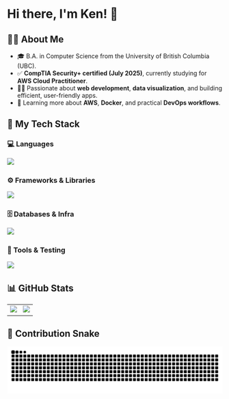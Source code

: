 # Hi there, I'm Ken! 👋

## 🧑‍💻 About Me
- 🎓 B.A. in Computer Science from the University of British Columbia (UBC).
- ✅ **CompTIA Security+ certified (July 2025)**, currently studying for **AWS Cloud Practitioner**.
- 👨‍💻 Passionate about **web development**, **data visualization**, and building efficient, user-friendly apps.
- 🔧 Learning more about **AWS**, **Docker**, and practical **DevOps workflows**.


## 🚀 My Tech Stack

### 💻 Languages
<p align="left">
  <img src="https://skillicons.dev/icons?i=py,js,ts,java,c,cpp,php,haskell" />
</p>

### ⚙️ Frameworks & Libraries
<p align="left">
  <img src="https://skillicons.dev/icons?i=react,d3,nodejs,tailwind" />
</p>

### 🗄 Databases & Infra
<p align="left">
  <img src="https://skillicons.dev/icons?i=firebase,gcp,aws,docker" />
</p>

### 🔧 Tools & Testing
<p align="left">
  <img src="https://skillicons.dev/icons?i=vitest,jest,git,github,vscode,idea,figma" />
</p>

## 📊 GitHub Stats

<table>
  <tbody>
    <tr>
      <td>
        <picture>
          <source media="(prefers-color-scheme: dark)" srcset="https://github-readme-stats.vercel.app/api?username=ubcyukiny&theme=vue-dark&show_icons=true&hide_border=true&rank_icon=github&hide=stars">
          <source media="(prefers-color-scheme: light)" srcset="https://github-readme-stats.vercel.app/api?username=ubcyukiny&theme=vue&show_icons=true&hide_border=true&rank_icon=github&hide=stars">
          <img src="https://github-readme-stats.vercel.app/api?username=ubcyukiny&theme=vue&show_icons=true&hide_border=true&rank_icon=github&hide=stars">
        </picture>
      </td>
      <td>
        <picture>
          <source media="(prefers-color-scheme: dark)" srcset="https://github-readme-stats.vercel.app/api/top-langs/?username=ubcyukiny&theme=vue-dark&layout=compact&hide_border=true">
          <source media="(prefers-color-scheme: light)" srcset="https://github-readme-stats.vercel.app/api/top-langs/?username=ubcyukiny&theme=vue&layout=compact&hide_border=true">
          <img src="https://github-readme-stats.vercel.app/api/top-langs/?username=ubcyukiny&theme=vue&layout=compact&hide_border=true">
        </picture>
      </td>
    </tr>
  </tbody>
</table>

## 🐍 Contribution Snake

<picture>
  <source media="(prefers-color-scheme: dark)" srcset="https://raw.githubusercontent.com/ubcyukiny/ubcyukiny/main/dist/github-contribution-grid-snake-dark.svg" />
  <source media="(prefers-color-scheme: light)" srcset="https://raw.githubusercontent.com/ubcyukiny/ubcyukiny/main/dist/github-contribution-grid-snake-dark.svg" />
  <img alt="github-snake" src="https://raw.githubusercontent.com/ubcyukiny/ubcyukiny/main/dist/github-contribution-grid-snake-dark.svg" />
</picture>

